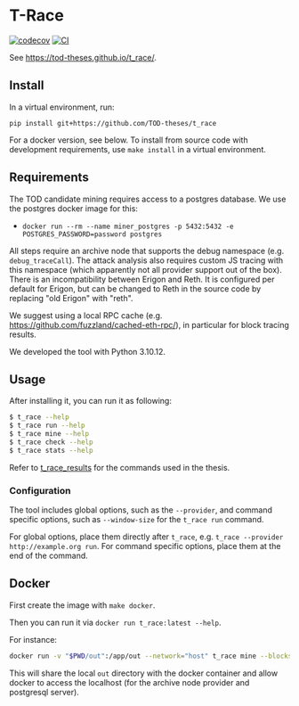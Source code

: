 # T-Race

[![codecov](https://codecov.io/gh/TOD-theses/t_race/branch/main/graph/badge.svg?token=t_race_token_here)](https://codecov.io/gh/TOD-theses/t_race)
[![CI](https://github.com/TOD-theses/t_race/actions/workflows/main.yml/badge.svg)](https://github.com/TOD-theses/t_race/actions/workflows/main.yml)

See https://tod-theses.github.io/t_race/.

## Install

In a virtual environment, run:

```
pip install git+https://github.com/TOD-theses/t_race
```

For a docker version, see below. To install from source code with development requirements, use `make install` in a virtual environment.

## Requirements

The TOD candidate mining requires access to a postgres database. We use the postgres docker image for this:
- `docker run --rm --name miner_postgres -p 5432:5432 -e POSTGRES_PASSWORD=password postgres`

All steps require an archive node that supports the debug namespace (e.g. `debug_traceCall`). The attack analysis also requires custom JS tracing with this namespace (which apparently not all provider support out of the box). There is an incompatibility between Erigon and Reth. It is configured per default for Erigon, but can be changed to Reth in the source code by replacing "old Erigon" with "reth".

We suggest using a local RPC cache (e.g. https://github.com/fuzzland/cached-eth-rpc/), in particular for block tracing results.

We developed the tool with Python 3.10.12.

## Usage

After installing it, you can run it as following:

```bash
$ t_race --help
$ t_race run --help
$ t_race mine --help
$ t_race check --help
$ t_race stats --help
```

Refer to [t_race_results](https://github.com/TOD-theses/t_race_results) for the commands used in the thesis.

### Configuration

The tool includes global options, such as the `--provider`, and command specific options, such as `--window-size` for the `t_race run` command.

For global options, place them directly after `t_race`, e.g. `t_race --provider http://example.org run`. For command specific options, place them at the end of the command.

## Docker

First create the image with `make docker`.

Then you can run it via `docker run t_race:latest --help`.

For instance:

```bash
docker run -v "$PWD/out":/app/out --network="host" t_race mine --blocks 19895500-19895510 --window-size 25 --duplicates-limit 10
```

This will share the local `out` directory with the docker container and allow docker to access the localhost (for the archive node provider and postgresql server).